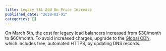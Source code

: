 ```yaml
---
title: Legacy SSL Add On Price Increase
published_date: "2018-02-01"
categories: []
---
```

On March 5th, the cost for legacy load balancers increased from $30/month to  $60/month. To avoid increased charges, upgrade to the [Global CDN](https://pantheon.io/global-cdn), which includes free, automated HTTPS,  by updating DNS records.
